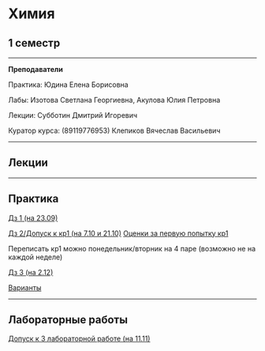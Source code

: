 # Химия

## 1 семестр
___________
**Преподаватели**

Практика: Юдина Елена Борисовна

Лабы: Изотова Светлана Георгиевна, Акулова Юлия Петровна

Лекции: Субботин Дмитрий Игоревич

Куратор курса: (89119776953) Клепиков Вячеслав Васильевич

_________
## Лекции


_________
## Практика

[Дз 1 (на 23.09)](https://github.com/Veldorn/SPbGTI/blob/main/Files/Chemistry/Химия%20дз%201.pdf)

[Дз 2/Допуск к кр1 (на 7.10 и 21.10)](https://github.com/Veldorn/SPbGTI/blob/main/Files/Chemistry/Химия%20допуск%20к%20кр1.jpg)
[Оценки за первую попытку кр1](https://github.com/Veldorn/SPbGTI/blob/main/Files/Chemistry/Химия%20оценки%20кр1%20п1.pdf) 

Переписать кр1 можно понедельник/вторник на 4 паре (возможно не на каждой неделе)

[Дз 3 (на 2.12)](https://github.com/Veldorn/SPbGTI/blob/main/Files/Chemistry/Химия%20дз%203.pdf)

[Варианты](https://github.com/Veldorn/SPbGTI/blob/main/GroupList.md)
___________
## Лабораторные работы

[Допуск к 3 лабораторной работе (на 11.11)](https://github.com/Veldorn/SPbGTI/blob/main/Files/Chemistry/Допуск%20к%20лаб.3.jpg)
